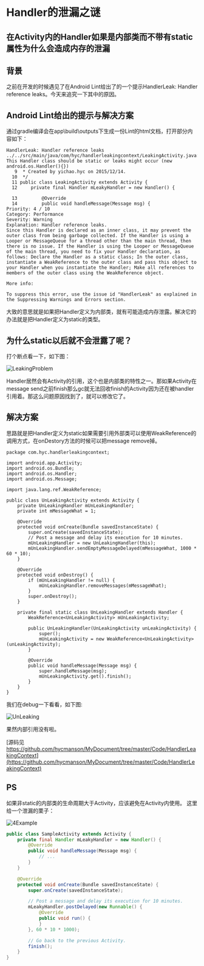 # Handler的泄漏之谜
## 在Activity内的Handler如果是内部类而不带有static属性为什么会造成内存的泄漏
## 背景
之前在开发的时候遇见了在Android Lint给出了的一个提示HandlerLeak: Handler reference leaks。今天来追究一下其中的原因。

## Android Lint给出的提示与解决方案
通过gradle编译会在app\build\outputs下生成一份Lint的html文档，打开部分内容如下：

``` java?linenums
HandlerLeak: Handler reference leaks
../../src/main/java/com/hyc/handlerleakingcontext/LeakingActivity.java:12: This Handler class should be static or leaks might occur (new android.os.Handler(){})
   9  * Created by yichao.hyc on 2015/12/14.
  10  */
  11 public class LeakingActivity extends Activity {
  12     private final Handler mLeakyHandler = new Handler() {

  13         @Override
  14         public void handleMessage(Message msg) {
Priority: 4 / 10
Category: Performance
Severity: Warning
Explanation: Handler reference leaks.
Since this Handler is declared as an inner class, it may prevent the outer class from being garbage collected. If the Handler is using a Looper or MessageQueue for a thread other than the main thread, then there is no issue. If the Handler is using the Looper or MessageQueue of the main thread, you need to fix your Handler declaration, as follows: Declare the Handler as a static class; In the outer class, instantiate a WeakReference to the outer class and pass this object to your Handler when you instantiate the Handler; Make all references to members of the outer class using the WeakReference object.

More info:

To suppress this error, use the issue id "HandlerLeak" as explained in the Suppressing Warnings and Errors section.
```

大致的意思就是如果把Handler定义为内部类，就有可能造成内存泄露。解决它的办法就是把Handler定义为static的类型。

## 为什么static以后就不会泄露了呢？
打个断点看一下，如下图：

![LeakingProblem](https://raw.githubusercontent.com/hycmanson/AndroidLearning/master/MarkDownImages/handler1.png)

Handler居然会有Activity的引用，这个也是内部类的特性之一。那如果Activity在message send之前finish那么gc就无法回收finish的Activity因为还在被handler引用着。那这么问题原因找到了，就可以修改它了。

## 解决方案
思路就是把Handler定义为static如果需要引用外部类可以使用WeakReference的调用方式，在onDestory方法的时候可以把message remove掉。

``` java?linenums
package com.hyc.handlerleakingcontext;

import android.app.Activity;
import android.os.Bundle;
import android.os.Handler;
import android.os.Message;

import java.lang.ref.WeakReference;

public class UnLeakingActivity extends Activity {
    private UnLeakingHandler mUnLeakingHandler;
    private int mMessageWhat = 1;

    @Override
    protected void onCreate(Bundle savedInstanceState) {
        super.onCreate(savedInstanceState);
        // Post a message and delay its execution for 10 minutes.
        mUnLeakingHandler = new UnLeakingHandler(this);
        mUnLeakingHandler.sendEmptyMessageDelayed(mMessageWhat, 1000 * 60 * 10);
    }

    @Override
    protected void onDestroy() {
        if (mUnLeakingHandler != null) {
            mUnLeakingHandler.removeMessages(mMessageWhat);
        }
        super.onDestroy();
    }

    private final static class UnLeakingHandler extends Handler {
        WeakReference<UnLeakingActivity> mUnLeakingActivity;

        public UnLeakingHandler(UnLeakingActivity unLeakingActivity) {
            super();
            mUnLeakingActivity = new WeakReference<UnLeakingActivity>(unLeakingActivity);
        }

        @Override
        public void handleMessage(Message msg) {
            super.handleMessage(msg);
            mUnLeakingActivity.get().finish();
        }
    }
}
```

我们在debug一下看看，如下图:

![UnLeaking](https://raw.githubusercontent.com/hycmanson/AndroidLearning/master/MarkDownImages/handler2.png)

果然内部引用没有啦。

[源码见 https://github.com/hycmanson/MyDocument/tree/master/Code/HandlerLeakingContext](https://github.com/hycmanson/MyDocument/tree/master/Code/HandlerLeakingContext)


## PS
如果非static的内部类的生命周期大于Activity，应该避免在Activity内使用。
这里给一个泄漏的栗子：

![4Example](https://raw.githubusercontent.com/hycmanson/AndroidLearning/master/MarkDownImages/4example.png)

``` java
public class SampleActivity extends Activity {
    private final Handler mLeakyHandler = new Handler() {
        @Override
        public void handleMessage(Message msg) {
            // ...
        }
    }

    @Override
    protected void onCreate(Bundle savedInstanceState) {
        super.onCreate(savedInstanceState);

        // Post a message and delay its execution for 10 minutes.
        mLeakyHandler.postDelayed(new Runnable() {
            @Override
            public void run() {
            }
        }, 60 * 10 * 1000);

        // Go back to the previous Activity.
        finish();
    }
}
```
